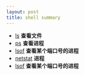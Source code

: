 ```yaml
---
layout: post
title: shell summary
---
```

* [ls](http://www.baidu.com)    **查看文件**
* [ps](http://www.baidu.com)    **查看进程**  
* [lsof](http://www.baidu.com) **查看某个端口号的进程**
* [netstat](http://www.baidu.com)  **进程**   
* [lsof](http://www.baidu.com) **查看某个端口号的进程**


    
